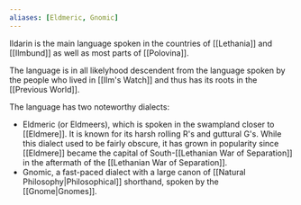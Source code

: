 ```yaml
---
aliases: [Eldmeric, Gnomic]
---
```

Ildarin is the main language spoken in the countries of [[Lethania]] and [[Ilmbund]] as well as most parts of [[Polovina]].

The language is in all likelyhood descendent from the language spoken by the people who lived in [[Ilm's Watch]] and thus has its roots in the [[Previous World]].

The language has two noteworthy dialects:
- Eldmeric (or Eldmeers), which is spoken in the swampland closer to [[Eldmere]]. It is known for its harsh rolling R's and guttural G's. While this dialect used to be fairly obscure, it has grown in popularity since [[Eldmere]] became the capital of South-[[Lethanian War of Separation]] in the aftermath of the [[Lethanian War of Separation]].
- Gnomic, a fast-paced dialect with a large canon of [[Natural Philosophy|Philosophical]] shorthand, spoken by the [[Gnome|Gnomes]].